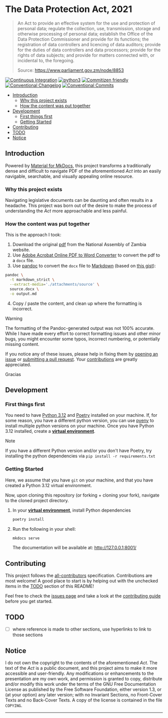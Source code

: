 # The Data Protection Act, 2021

> An Act to provide an effective system for the use and protection of personal data; regulate the collection, use, transmission, storage and otherwise processing of personal data; establish the Office of the Data Protection Commissioner and provide for its functions; the registration of data controllers and licencing of data auditors; provide for the duties of data controllers and data processors; provide for the rights of data subjects; and provide for matters connected with, or incidental to, the foregoing.
>
> Source: <https://www.parliament.gov.zm/node/8853>

[![Continuous Integration](https://github.com/engineervix/zm-dpa/actions/workflows/main.yml/badge.svg)](https://github.com/engineervix/zm-dpa/actions/workflows/main.yml)
[![python3](https://img.shields.io/badge/python-3.12-brightgreen.svg)](https://python.org/)
[![Commitizen friendly](https://img.shields.io/badge/commitizen-friendly-brightgreen.svg)](http://commitizen.github.io/cz-cli/)
[![Conventional Changelog](https://img.shields.io/badge/changelog-conventional-brightgreen.svg)](https://github.com/conventional-changelog)
[![Conventional Commits](https://img.shields.io/badge/Conventional%20Commits-1.0.0-yellow.svg)](https://conventionalcommits.org)

<!-- START doctoc generated TOC please keep comment here to allow auto update -->
<!-- DON'T EDIT THIS SECTION, INSTEAD RE-RUN doctoc TO UPDATE -->

- [Introduction](#introduction)
  - [Why this project exists](#why-this-project-exists)
  - [How the content was put together](#how-the-content-was-put-together)
- [Development](#development)
  - [First things first](#first-things-first)
  - [Getting Started](#getting-started)
- [Contributing](#contributing)
- [TODO](#todo)
- [Notice](#notice)

<!-- END doctoc generated TOC please keep comment here to allow auto update -->

## Introduction

Powered by [Material for MkDocs](https://squidfunk.github.io/mkdocs-material/), this project transforms a traditionally dense and difficult to navigate PDF of the aforementioned _Act_ into an easily navigable, searchable, and visually appealing online resource.

### Why this project exists

Navigating legislative documents can be daunting and often results in a headache. This project was born out of the desire to make the process of understanding the _Act_ more approachable and less painful.

### How the content was put together

This is the approach I took:

1. Download the original [pdf](https://www.parliament.gov.zm/sites/default/files/documents/acts/Act%20No.%203%20The%20Data%20Protection%20Act%202021_0.pdf) from the National Assembly of Zambia website.
2. Use [Adobe Acrobat Online PDF to Word Converter](https://www.adobe.com/uk/acrobat/online/pdf-to-word.html) to convert the pdf to a `docx` file.
3. Use [pandoc](https://pandoc.org/) to convert the `docx` file to [Markdown](https://daringfireball.net/projects/markdown/) (based on [this gist](https://gist.github.com/plembo/409a8d7b1bae66622dbcd26337bbb185)):

  ```bash
  pandoc \
    -t markdown_strict \
    --extract-media='./attachments/source' \
    source.docx \
    -o output.md
  ```

4. Copy / paste the content, and clean up where the formatting is incorrect.

> [!WARNING]  
> The formatting of the Pandoc-generated output was not 100% accurate. While I have made every effort to correct formatting issues and other minor bugs, you might encounter some typos, incorrect numbering, or potentially missing content.
>
> If you notice any of these issues, please help in fixing them by [opening an issue](https://github.com/engineervix/zm-dpa/issues) or [submitting a pull request](https://github.com/engineervix/zm-dpa/pulls). Your [contributions](#contributing) are greatly appreciated.
>
> Gracias

## Development

### First things first

You need to have [Python 3.12](https://www.python.org/) and [Poetry](https://python-poetry.org/) installed on your machine. If, for some reason, you have a different python version, you can use [pyenv](https://github.com/pyenv/pyenv) to install multiple python versions on your machine. Once you have Python 3.12 installed, create a [**virtual environment**](https://realpython.com/python-virtual-environments-a-primer/).

> [!NOTE]  
> If you have a different Python version and/or you don't have Poetry, try installing the python dependencies via `pip install -r requirements.txt`

### Getting Started

Here, we assume that you have `git` on your machine, and that you have created a Python 3.12 virtual environment.

Now, upon cloning this repository (or forking + cloning your fork), navigate to the cloned project directory.

1. In your [**virtual environment**](https://realpython.com/python-virtual-environments-a-primer/), install Python dependencies

   ```bash
   poetry install
   ```

2. Run the following in your shell:

   ```bash
   mkdocs serve
   ```

   The documentation will be available at: <http://127.0.0.1:8001/>

## Contributing

<!-- Thanks goes to these wonderful people ([emoji key](https://allcontributors.org/docs/en/emoji-key)): -->

<!-- ALL-CONTRIBUTORS-LIST:START - Do not remove or modify this section -->
<!-- prettier-ignore-start -->
<!-- markdownlint-disable -->

<!-- markdownlint-restore -->
<!-- prettier-ignore-end -->

<!-- ALL-CONTRIBUTORS-LIST:END -->

This project follows the [all-contributors](https://github.com/all-contributors/all-contributors) specification. Contributions are most welcome! A good place to start is by helping out with the unchecked items in the [TODO](#todo) section of this README!

Feel free to check the [issues page](https://github.com/engineervix/zm-dpa/issues) and take a look at the [contributing guide](https://github.com/engineervix/zm-dpa/blob/main/CONTRIBUTING) before you get started.

## TODO

- [ ] where reference is made to other sections, use hyperlinks to link to those sections

## Notice

I do not own the copyright to the contents of the aforementioned _Act_. The text of the _Act_ is a public document, and this project aims to make it more accessible and user-friendly. Any modifications or enhancements to the presentation are my own work, and permission is granted to copy, distribute and/or modify this work under the terms of the GNU Free Documentation License as published by the Free Software Foundation, either version 1.3, or (at your option) any later version; with no Invariant Sections, no Front-Cover Texts and no Back-Cover Texts. A copy of the license is contained in the file `COPYING`.

---